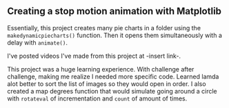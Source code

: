 ## Creating a stop motion animation with Matplotlib

Essentially, this project creates many pie charts in a folder using the `makedynamicpiecharts()` function.
Then it opens them simultaneously with a delay with `animate()`.

I've posted videos I've made from this project at -insert link-.

This project was a huge learning experience. With challenge after challenge, making me realize I needed more specific code. Learned lamda alot better to sort the list of images so they would open in order.
I also created a map degrees function that would simulate going around a circle with `rotateval` of incrementation and `count` of amount of times.
